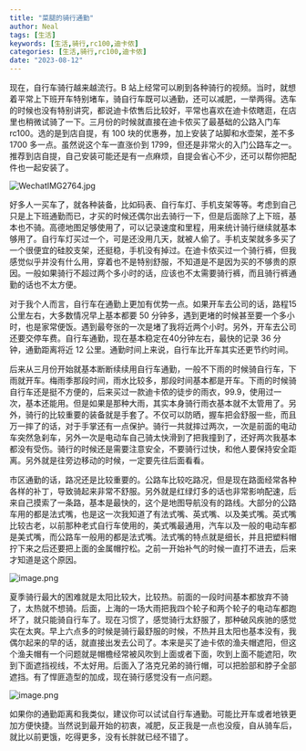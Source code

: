 ```yaml
---
title: "菜腿的骑行通勤"
author: Neal
tags: [生活]
keywords: [生活,骑行,rc100,迪卡侬]
categories: [生活,骑行,rc100,迪卡侬]
date: "2023-08-12" 
---
```


现在，自行车骑行越来越流行。B 站上经常可以刷到各种骑行的视频。当时，就想着平常上下班开车特别堵车，骑自行车既可以通勤，还可以减肥，一举两得。选车的时候也没有特别讲究，都说迪卡侬售后比较好，平常也喜欢在迪卡侬瞎逛，在店里也稍微试骑了一下。三月份的时候就直接在迪卡侬买了最基础的公路入门车 rc100。选的是到店自提，有 100 块的优惠券，加上安装了站脚和水壶架，差不多 1700 多一点。虽然说这个车一直涨价到 1799，但还是非常火的入门公路车之一。推荐到店自提，自己安装可能还是有一点麻烦，自提会省心不少，还可以帮你把配件也一起安装了。

![WechatIMG2764.jpg](https://s2.loli.net/2023/08/13/2AwIjqF1nhX45iE.jpg)

好多人一买车了，就各种装备，比如码表、自行车灯、手机支架等等。考虑到自己只是上下班通勤而已，才买的时候还偶尔出去骑行一下，但是后面除了上下班，基本也不骑。高德地图足够使用了，可以记录速度和里程，用来统计骑行继续就基本够用了。自行车灯买过一个，可是还没用几天，就被人偷了。手机支架就多多买了一个很便宜的硅胶支架，还挺稳，手机没有掉过。在迪卡侬买过一个骑行裤，但我感觉似乎并没有什么用，穿着也不是特别舒服，不知道是不是因为买的不够贵的原因。一般如果骑行不超过两个多小时的话，应该也不太需要骑行裤，而且骑行裤通勤的话也不太方便。

对于我个人而言，自行车在通勤上更加有优势一点。如果开车去公司的话，路程15公里左右，大多数情况早上基本都要 50 分钟多，遇到更堵的时候甚至要一个多小时，也是家常便饭。遇到最夸张的一次是堵了我将近两个小时。另外，开车去公司还要交停车费。自行车通勤，现在基本稳定在40分钟左右，最快的记录 36 分钟，通勤距离将近 12 公里。通勤时间上来说，自行车比开车其实还更节约时间。

后来从三月份开始就基本断断续续用自行车通勤，一般不下雨的时候骑自行车，下雨就开车。梅雨季那段时间，雨水比较多，那段时间基本都是开车。下雨的时候骑自行车还是挺不方便的，后来买过一款迪卡侬的徒步的雨衣，99.9，使用过一次，基本还能用。但是如果是那种大雨，其实本身骑行雨衣基本就不太管用了。另外，骑行的比较重要的装备就是手套了。不仅可以防晒，握车把会舒服一些，而且万一摔了的话，对于手掌还有一点保护。骑行一共就摔过两次，一次是前面的电动车突然急刹车，另外一次是电动车自己骑太快滑到了把我撞到了，还好两次我基本都没有受伤。骑行的时候还是需要注意安全，不要骑行过快，和他人要保持安全距离。另外就是往旁边移动的时候，一定要先往后面看看。

市区通勤的话，路况还是比较重要的。公路车比较吃路况，但是现在路面经常各种各样的补丁，导致骑起来非常不舒服。另外就是红绿灯多的话也非常影响配速，后来自己摸索了一条路，基本是最快的，这个是地图导航没有的路线。大部分的公路车用的都是法式嘴，也是这一次我知道了有法式嘴、英式嘴、以及美式嘴。英式嘴比较古老，以前那种老式自行车使用的，美式嘴最通用，汽车以及一般的电动车都是美式嘴，而公路车一般用的都是法式嘴。法式嘴的特点就是细长，并且把塑料帽拧下来之后还要把上面的金属帽拧松。之前一开始补气的时候一直打不进去，后来才知道是这个原因。

![image.png](https://s2.loli.net/2023/08/13/tohymSBDEbx8qz5.png)

夏季骑行最大的困难就是太阳比较大，比较热。前面的一段时间基本都放弃不骑了，太热就不想骑。后面，上海的一场大雨把我四个轮子和两个轮子的电动车都跑坏了，就只能骑自行车了。现在习惯了，感觉骑行太舒服了，那种破风疾驰的感觉实在太爽。早上六点多的时候是骑行最舒服的时候，不热并且太阳也基本没有，我偶尔起来的早的话，就直接出发去公司了。本来是买了迪卡侬的渔夫帽遮阳，但这个渔夫帽有一个问题就是帽檐经常被风吹到上面或者下面，吹到上面不能遮阳，吹到下面遮挡视线，不太好用。后面入了洛克兄弟的骑行帽，可以把脸部和脖子全部遮挡。有了悍匪造型的加成，现在骑行感觉没有一点问题。

![image.png](https://s2.loli.net/2023/08/13/e1jkbMzEiHnxTQL.jpg)

如果你的通勤距离和我类似，建议你可以试试自行车通勤。可能比开车或者地铁更加方便快捷。当然说到最开始的初衷，减肥，反正我是一点也没瘦，自从骑车后，就比以前更饿，吃得更多，没有长胖就已经不错了。